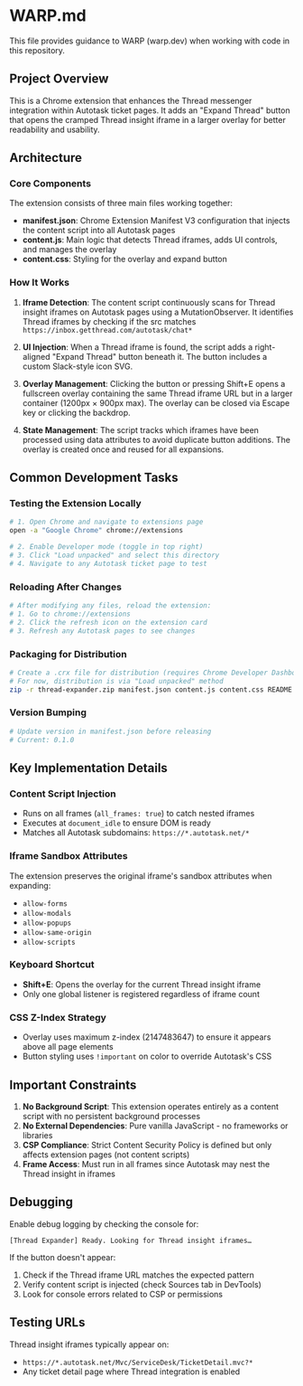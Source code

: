 # WARP.md

This file provides guidance to WARP (warp.dev) when working with code in this repository.

## Project Overview

This is a Chrome extension that enhances the Thread messenger integration within Autotask ticket pages. It adds an "Expand Thread" button that opens the cramped Thread insight iframe in a larger overlay for better readability and usability.

## Architecture

### Core Components

The extension consists of three main files working together:
- **manifest.json**: Chrome Extension Manifest V3 configuration that injects the content script into all Autotask pages
- **content.js**: Main logic that detects Thread iframes, adds UI controls, and manages the overlay
- **content.css**: Styling for the overlay and expand button

### How It Works

1. **Iframe Detection**: The content script continuously scans for Thread insight iframes on Autotask pages using a MutationObserver. It identifies Thread iframes by checking if the src matches `https://inbox.getthread.com/autotask/chat*`

2. **UI Injection**: When a Thread iframe is found, the script adds a right-aligned "Expand Thread" button beneath it. The button includes a custom Slack-style icon SVG.

3. **Overlay Management**: Clicking the button or pressing Shift+E opens a fullscreen overlay containing the same Thread iframe URL but in a larger container (1200px × 900px max). The overlay can be closed via Escape key or clicking the backdrop.

4. **State Management**: The script tracks which iframes have been processed using data attributes to avoid duplicate button additions. The overlay is created once and reused for all expansions.

## Common Development Tasks

### Testing the Extension Locally
```bash
# 1. Open Chrome and navigate to extensions page
open -a "Google Chrome" chrome://extensions

# 2. Enable Developer mode (toggle in top right)
# 3. Click "Load unpacked" and select this directory
# 4. Navigate to any Autotask ticket page to test
```

### Reloading After Changes
```bash
# After modifying any files, reload the extension:
# 1. Go to chrome://extensions
# 2. Click the refresh icon on the extension card
# 3. Refresh any Autotask pages to see changes
```

### Packaging for Distribution
```bash
# Create a .crx file for distribution (requires Chrome Developer Dashboard)
# For now, distribution is via "Load unpacked" method
zip -r thread-expander.zip manifest.json content.js content.css README.md
```

### Version Bumping
```bash
# Update version in manifest.json before releasing
# Current: 0.1.0
```

## Key Implementation Details

### Content Script Injection
- Runs on all frames (`all_frames: true`) to catch nested iframes
- Executes at `document_idle` to ensure DOM is ready
- Matches all Autotask subdomains: `https://*.autotask.net/*`

### Iframe Sandbox Attributes
The extension preserves the original iframe's sandbox attributes when expanding:
- `allow-forms`
- `allow-modals` 
- `allow-popups`
- `allow-same-origin`
- `allow-scripts`

### Keyboard Shortcut
- **Shift+E**: Opens the overlay for the current Thread insight iframe
- Only one global listener is registered regardless of iframe count

### CSS Z-Index Strategy
- Overlay uses maximum z-index (2147483647) to ensure it appears above all page elements
- Button styling uses `!important` on color to override Autotask's CSS

## Important Constraints

1. **No Background Script**: This extension operates entirely as a content script with no persistent background processes
2. **No External Dependencies**: Pure vanilla JavaScript - no frameworks or libraries
3. **CSP Compliance**: Strict Content Security Policy is defined but only affects extension pages (not content scripts)
4. **Frame Access**: Must run in all frames since Autotask may nest the Thread insight in iframes

## Debugging

Enable debug logging by checking the console for:
```
[Thread Expander] Ready. Looking for Thread insight iframes…
```

If the button doesn't appear:
1. Check if the Thread iframe URL matches the expected pattern
2. Verify content script is injected (check Sources tab in DevTools)
3. Look for console errors related to CSP or permissions

## Testing URLs

Thread insight iframes typically appear on:
- `https://*.autotask.net/Mvc/ServiceDesk/TicketDetail.mvc?*`
- Any ticket detail page where Thread integration is enabled
